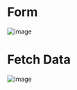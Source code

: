<h1>Form</h1>

![image](https://github.com/user-attachments/assets/2a73fcad-1433-4a7d-a7ec-4169284beacf)

<h1>Fetch Data</h1>

![image](https://github.com/user-attachments/assets/6fb09878-066f-4d7b-9d09-02f97f114457)
